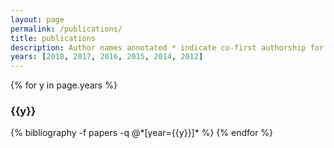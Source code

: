 ```yaml
---
layout: page
permalink: /publications/
title: publications
description: Author names annotated * indicate co-first authorship for papers where multiple authors made equally significant contributions.  
years: [2018, 2017, 2016, 2015, 2014, 2012]
---
```


{% for y in page.years %}
  <h3 class="year">{{y}}</h3>
  {% bibliography -f papers -q @*[year={{y}}]* %}
{% endfor %}
